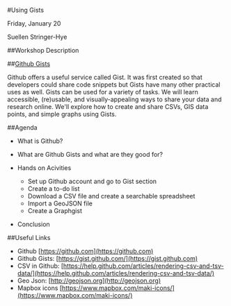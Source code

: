 #Using Gists 

Friday, January 20

Suellen Stringer-Hye

##Workshop Description

##[Github Gists](https://gist.github.com) 

Github offers a useful service called Gist. It was first created so  that developers could share code snippets but Gists have many other practical uses as well. Gists can be used for a variety of tasks. We will learn accessible, (re)usable, and visually-appealing ways to share your data and research online. We'll explore how to create and share CSVs, GIS data points, and simple graphs using Gists.

##Agenda

* What is Github?
* What are Github Gists and what are they good for? 
* Hands on Acivities
  * Set up Github account and go to Gist section
  * Create a to-do list 
  * Download a CSV file and create a searchable spreadsheet
  * Import a GeoJSON file 
  * Create a Graphgist 

* Conclusion

##Useful Links
* Github [https://github.com](https://github.com)
* Github Gists: [https://gist.github.com/](https://gist.github.com)
* CSV in Github: [https://help.github.com/articles/rendering-csv-and-tsv-data/](https://help.github.com/articles/rendering-csv-and-tsv-data/)
* Geo Json: [http://geojson.org](http://geojson.org)
* Mapbox icons [https://www.mapbox.com/maki-icons/](https://www.mapbox.com/maki-icons/)
